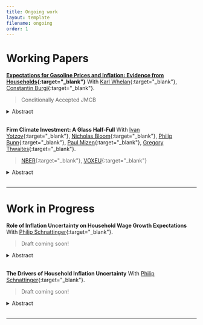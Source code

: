 ```yaml
---
title: Ongoing work
layout: template
filename: ongoing
order: 1
---
```


# Working Papers

**[Expectations for Gasoline Prices and Inflation: Evidence from Households](./papers/Gasoline_Inflation_exp.pdf){:target="_blank"}** With [Karl Whelan](https://karlwhelan.com/blog/){:target="_blank"}, [Constantin Burgi](https://sites.google.com/view/cburgi/home){:target="_blank"}.

> Conditionally Accepted JMCB

<details>
  <summary>Abstract</summary>
  <br>
  <blockquote>
    Gasoline prices are highly salient to consumers and, for this reason, they may have an outsized influence on their thinking about inflation. We examine how people’s expectations about gasoline prices influence their expectations for overall inflation. We find little evidence from two US household surveys that people over-react to their beliefs about expected gasoline prices when formulating their expectations about overall inflation.
  </blockquote>
</details>
<br>


**Firm Climate Investment: A Glass Half-Full** With [Ivan Yotzov](https://www.iyotzov.com/){:target="_blank"}, [Nicholas Bloom](#){:target="_blank"}, [Philip Bunn](#){:target="_blank"}, [Paul Mizen](#){:target="_blank"}, [Gregory Thwaites](#){:target="_blank"}.

> [NBER](https://www.nber.org/papers/w33081){:target="_blank"}, [VOXEU](https://t.co/WZCzA9Wolx){:target="_blank"}

<details>
  <summary>Abstract</summary>
  <br>
  <blockquote>
    We analyze the importance of climate-related investment using a large economy-wide survey of UK firms. Over half of firms expect climate change to have a positive impact on their investment in the medium term, with around a quarter expecting a large impact of over 10%. Around two-thirds of these investments are expected to be in addition to normal capital expenditure, with some firms investing less elsewhere. These investments will be driven by larger firms as well as those in more energy-intensive sectors. Climate investments are expected mainly in switching to green energy sources and improving energy efficiency, and firms expect to finance these mainly using internal cash reserves. Overall, although firms are expecting to invest more resources in adapting to climate change, under reasonable assumptions, these investments are still not sufficient to meet the estimated targets implied by the UK Net Zero Pathway.
  </blockquote>
</details>
<br>

---

# Work in Progress

**Role of Inflation Uncertainty on Household Wage Growth Expectations** With [Philip Schnattinger](https://philipschnattinger.github.io/){:target="_blank"}.

> Draft coming soon!

<details>
  <summary>Abstract</summary>
  <br>
  <blockquote>
    In this paper, we study the heterogeneous effects of individual-level uncertainty about prices (subjective uncertainty) on individual wage growth expectations decisions using the FRBNY Survey of Consumer Expectations. We focus on the transmission of the first (level) and second moment (uncertainty) of expected inflation on the level of wage growth expectations during uncertain times and how these differ along the income distribution using a novel instrument constructed from the survey responses. We find that individual-level expected inflation uncertainty is positively correlated with wage growth expectations. Moreover, higher inflation uncertainty is linked to a greater rise in wage expectations for poorer households. We explain this observation with a novel mechanism: workers precautiously bargain for higher wages when uncertainty about inflation risks the erosion of their real wages. Thus, inflation uncertainty may be an additional driver of wage growth, especially for lower-income workers.
  </blockquote>
</details>
<br>



**The Drivers of Household Inflation Uncertainty** With [Philip Schnattinger](https://philipschnattinger.github.io/){:target="_blank"}.

> Draft coming soon!

<details>
  <summary>Abstract</summary>
  <br>
  <blockquote>
    Applying the round-number methods proposed in Binder (2017), we infer an individual's cognitive uncertainty about product groups. We use the responses of individuals point expectations about gasoline, food, medical, education, rent, and gold prices in the NYFed Survey of Consumers
    Expectation. Of these individual product groups, food prices are found to be the main driver of an individual's aggregate uncertainty about future inflation. We then show that a monetary policy is most effective at reducing food price uncertainty.
  </blockquote>
</details>
<br>

---
